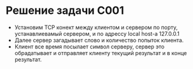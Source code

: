 # Решение задачи С001

* Установим TCP конект между клиентом и сервером по порту, устанавлиевамый сервером, и по адрессу local host-a 127.0.0.1
* Далее сервер загадывает слово и количество попыток клиента.
* Клиент все время посылает символ серверу, сервер это обрадатывает и отправляет клиенту текущий результат и в конце результат.
